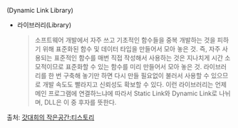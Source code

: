 (Dynamic Link Library)
- 라이브러리(Library)
	> 소프트웨어 개발에서 자주 쓰고 기초적인 함수들을 중복 개발하는 것을 피하기 위해 표준화된 함수 및 데이터 타입을 만들어서 모아 놓은 것.
	> 즉, 자주 사용되는 표준적인 함수를 매번 직접 작성해서 사용하는 것은 지나치게 시간 소모적이므로 표준화할 수 있는 함수를 미리 만들어서 모아 놓은 것.
	> 라이브러리를 한 번 구축해 놓기만 하면 다시 만들 필요없이 불러서 사용할 수 있으므로 개발 속도도 빨라지고 신뢰성도 확보할 수 있다.
	> 이런 라이브러리는 언제 메인 프로그램에 연결하느냐에 따라서 Static Link와 Dynamic Link로 나뉘며, DLL은 이 중 후자를 뜻한다. 

출처: [갓대희의 작은공간:티스토리](https://goddaehee.tistory.com/185) 
